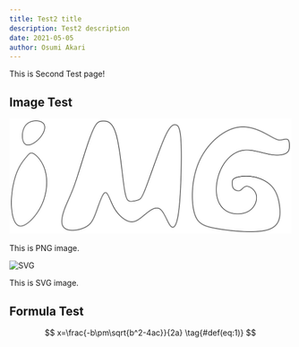 ```yaml
---
title: Test2 title
description: Test2 description
date: 2021-05-05
author: Osumi Akari
---
```


This is Second Test page!

## Image Test
![PNG](assets/iMG.png)

This is PNG image.

![SVG](~/assets/iMG.svg)

This is SVG image.

## Formula Test

$$
x=\frac{-b\pm\sqrt{b^2-4ac}}{2a} \tag{#def(eq:1)}
$$